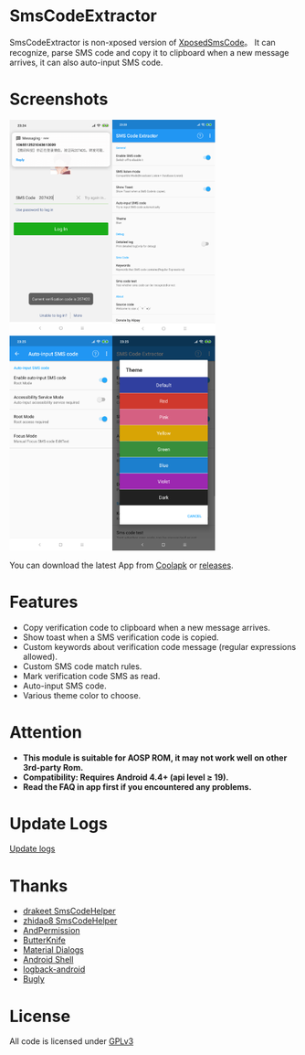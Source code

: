 # SmsCodeExtractor
SmsCodeExtractor is non-xposed version of [XposedSmsCode](https://github.com/tianma8023/XposedSmsCode)。 It can recognize, parse SMS code and copy it to clipboard when a new message arrives, it can also auto-input SMS code.

# Screenshots
<img src="art/en/01.png" width="180"/><img src="art/en/02.png" width="180"/><img src="art/en/03.png" width="180"/><img src="art/en/04.png" width="180"/>

You can download the latest App from [Coolapk](https://www.coolapk.com/apk/com.github.tianma8023.smscode) or [releases](https://github.com/tianma8023/SmsCodeExtractor/releases/).

# Features
- Copy verification code to clipboard when a new message arrives.
- Show toast when a SMS verification code is copied.
- Custom keywords about verification code message (regular expressions allowed).
- Custom SMS code match rules.
- Mark verification code SMS as read.
- Auto-input SMS code.
- Various theme color to choose.

# Attention
- **This module is suitable for AOSP ROM, it may not work well on other 3rd-party Rom.**
- **Compatibility: Requires Android 4.4+ (api level ≥ 19).**
- **Read the FAQ in app first if you encountered any problems.**

# Update Logs
[Update logs](/LOG-EN.md)

# Thanks
- [drakeet SmsCodeHelper](https://github.com/drakeet/SmsCodeHelper)
- [zhidao8 SmsCodeHelper](https://github.com/zhidao8/SmsCodeHelper)
- [AndPermission](https://github.com/yanzhenjie/AndPermission)
- [ButterKnife](https://github.com/JakeWharton/butterknife)
- [Material Dialogs](https://github.com/afollestad/material-dialogs)
- [Android Shell](https://github.com/jaredrummler/AndroidShell)
- [logback-android](https://github.com/tony19/logback-android)
- [Bugly](https://bugly.qq.com)

# License
All code is licensed under [GPLv3](https://www.gnu.org/licenses/gpl-3.0.txt) 
